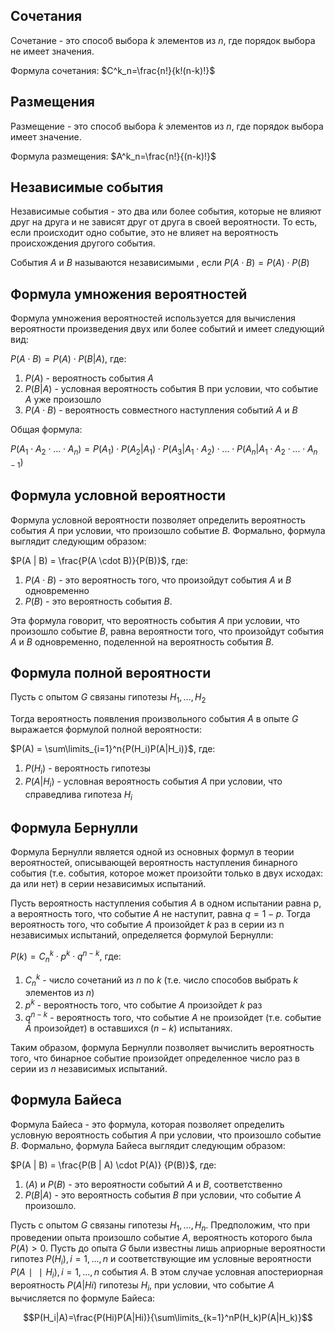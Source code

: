 ## Сочетания
Сочетание - это способ выбора $k$ элементов из $n$, где порядок выбора не имеет значения.

Формула сочетания: $C^k_n=\frac{n!}{k!(n-k)!}$

## Размещения
Размещение - это способ выбора $k$ элементов из $n$, где порядок выбора имеет значение.

Формула размещения: $A^k_n=\frac{n!}{(n-k)!}$

## Независимые события
Независимые события - это два или более события, которые не влияют друг на друга и не зависят друг от друга в своей вероятности. То есть, если происходит одно событие, это не влияет на вероятность происхождения другого события.

События $A$ и $B$ называются независимыми , если $P(A\cdot B) =P(A)\cdot P(B)$

## Формула умножения вероятностей

Формула умножения вероятностей используется для вычисления вероятности произведения двух или более событий и имеет следующий вид:

$P(A\cdot B)=P(A)\cdot P(B|A)$, где:
1. $P(A)$ - вероятность события $A$
2. $P(B|A)$ - условная вероятность события B при условии, что событие $A$ уже произошло
3. $P(A\cdot B)$ - вероятность совместного наступления событий $A$ и $B$

Общая формула:

$P(A_1\cdot A_2\cdot...\cdot A_n)=P(A_1)\cdot P(A_2|A_1)\cdot P(A_3|A_1\cdot A_2)\cdot  ... \cdot  P(A_n|A_1 \cdot A_2 \cdot ... \cdot A_{n-1})$

## Формула условной вероятности

Формула условной вероятности позволяет определить вероятность события $A$ при условии, что произошло событие $B$. Формально, формула выглядит следующим образом:

$P(A | B) = \frac{P(A \cdot B)}{P(B)}$, где:

1. $P(A \cdot B$) - это вероятность того, что произойдут события $A$ и $B$ одновременно
2. $P(B)$ - это вероятность события $B$.

Эта формула говорит, что вероятность события $A$ при условии, что произошло событие $B$, равна вероятности того, что произойдут события $A$ и $B$ одновременно, поделенной на вероятность события $B$.


## Формула полной вероятности

Пусть с опытом $G$ связаны гипотезы $H_1, ..., H_2$

Тогда вероятность появления произвольного события $A$ в опыте $G$ выражается формулой полной вероятности:

$P(A) = \sum\limits_{i=1}^n{P(H_i)P(A|H_i)}$, где:

1. $P(H_i)$ - вероятность гипотезы
2. $P(A|H_i)$ - условная вероятность события $А$ при условии, что справедлива гипотеза $H_i$

## Формула Бернулли
Формула Бернулли является одной из основных формул в теории вероятностей, описывающей вероятность наступления бинарного события (т.е. события, которое может произойти только в двух исходах: да или нет) в серии независимых испытаний.

Пусть вероятность наступления события $A$ в одном испытании равна p, а вероятность того, что событие $A$ не наступит, равна $q = 1 - p$. Тогда вероятность того, что событие $A$ произойдет $k$ раз в серии из n независимых испытаний, определяется формулой Бернулли:

$P(k) = C^k_{n} \cdot p^k \cdot q^{n-k}$, где:

1. $C^k_{n}$ - число сочетаний из $n$ по $k$ (т.е. число способов выбрать $k$ элементов из $n$)
2. $p^k$ - вероятность того, что событие $A$ произойдет $k$ раз
3. $q^{n-k}$ - вероятность того, что событие $A$ не произойдет (т.е. событие $\bar A$ произойдет) в оставшихся $(n-k)$ испытаниях.

Таким образом, формула Бернулли позволяет вычислить вероятность того, что бинарное событие произойдет определенное число раз в серии из $n$ независимых испытаний.

## Формула Байеса

Формула Байеса - это формула, которая позволяет определить условную вероятность события $A$ при условии, что произошло событие $B$. Формально, формула Байеса выглядит следующим образом:

$P(A | B) = \frac{P(B | A) \cdot P(A)} {P(B)}$, где:

1. $(A)$ и $P(B)$ - это вероятности событий $A$ и $B$, соответственно
2. $P(B | A)$ - это вероятность события $B$ при условии, что событие $A$ произошло.

Пусть с опытом $G$ связаны гипотезы $H_1,…,H_n$. Предположим, что при проведении опыта произошло событие $A$, вероятность которого была $P(A)>0$. Пусть до опыта $G$ были известны лишь априорные вероятности гипотез $P(H_i),i=1,...,n$ и соответствующие им условные вероятности $P(A∣∣H_i),i= 1,...,n$ события $А$. В этом случае условная апостериорная вероятность $P(A|Hi)$ гипотезы $H_i$, при условии, что событие $A$ вычисляется по формуле Байеса:

$$P(H_i|A)=\frac{P(Hi)P(A|Hi)}{\sum\limits_{k=1}^nP(H_k)P(A|H_k)}$$
